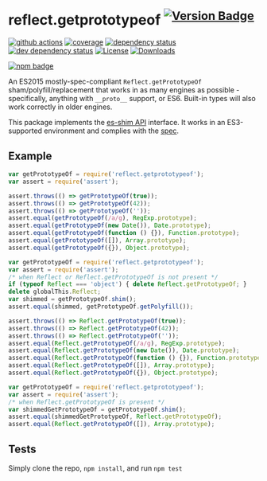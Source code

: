 # reflect.getprototypeof <sup>[![Version Badge][npm-version-svg]][package-url]</sup>

[![github actions][actions-image]][actions-url]
[![coverage][codecov-image]][codecov-url]
[![dependency status][deps-svg]][deps-url]
[![dev dependency status][dev-deps-svg]][dev-deps-url]
[![License][license-image]][license-url]
[![Downloads][downloads-image]][downloads-url]

[![npm badge][npm-badge-png]][package-url]

An ES2015 mostly-spec-compliant `Reflect.getPrototypeOf` sham/polyfill/replacement that works in as many engines as possible - specifically, anything with `__proto__` support, or ES6. Built-in types will also work correctly in older engines.

This package implements the [es-shim API](https://github.com/es-shims/api) interface. It works in an ES3-supported environment and complies with the [spec](https://www.ecma-international.org/ecma-262/5.1/).

## Example

```js
var getPrototypeOf = require('reflect.getprototypeof');
var assert = require('assert');

assert.throws(() => getPrototypeOf(true));
assert.throws(() => getPrototypeOf(42));
assert.throws(() => getPrototypeOf(''));
assert.equal(getPrototypeOf(/a/g), RegExp.prototype);
assert.equal(getPrototypeOf(new Date()), Date.prototype);
assert.equal(getPrototypeOf(function () {}), Function.prototype);
assert.equal(getPrototypeOf([]), Array.prototype);
assert.equal(getPrototypeOf({}), Object.prototype);
```

```js
var getPrototypeOf = require('reflect.getprototypeof');
var assert = require('assert');
/* when Reflect or Reflect.getPrototypeOf is not present */
if (typeof Reflect === 'object') { delete Reflect.getPrototypeOf; }
delete globalThis.Reflect;
var shimmed = getPrototypeOf.shim();
assert.equal(shimmed, getPrototypeOf.getPolyfill());

assert.throws(() => Reflect.getPrototypeOf(true));
assert.throws(() => Reflect.getPrototypeOf(42));
assert.throws(() => Reflect.getPrototypeOf(''));
assert.equal(Reflect.getPrototypeOf(/a/g), RegExp.prototype);
assert.equal(Reflect.getPrototypeOf(new Date()), Date.prototype);
assert.equal(Reflect.getPrototypeOf(function () {}), Function.prototype);
assert.equal(Reflect.getPrototypeOf([]), Array.prototype);
assert.equal(Reflect.getPrototypeOf({}), Object.prototype);
```

```js
var getPrototypeOf = require('reflect.getprototypeof');
var assert = require('assert');
/* when Reflect.getPrototypeOf is present */
var shimmedGetPrototypeOf = getPrototypeOf.shim();
assert.equal(shimmedGetPrototypeOf, Reflect.getPrototypeOf);
assert.equal(Reflect.getPrototypeOf([]), Array.prototype);
```

## Tests

Simply clone the repo, `npm install`, and run `npm test`

[package-url]: https://npmjs.org/package/reflect.getprototypeof
[npm-version-svg]: https://versionbadg.es/es-shims/Reflect.getPrototypeOf.svg
[deps-svg]: https://david-dm.org/es-shims/Reflect.getPrototypeOf.svg
[deps-url]: https://david-dm.org/es-shims/Reflect.getPrototypeOf
[dev-deps-svg]: https://david-dm.org/es-shims/Reflect.getPrototypeOf/dev-status.svg
[dev-deps-url]: https://david-dm.org/es-shims/Reflect.getPrototypeOf#info=devDependencies
[npm-badge-png]: https://nodei.co/npm/reflect.getprototypeof.png?downloads=true&stars=true
[license-image]: https://img.shields.io/npm/l/reflect.getprototypeof.svg
[license-url]: LICENSE
[downloads-image]: https://img.shields.io/npm/dm/reflect.getprototypeof.svg
[downloads-url]: https://npm-stat.com/charts.html?package=reflect.getprototypeof
[codecov-image]: https://codecov.io/gh/es-shims/Reflect.getPrototypeOf/branch/main/graphs/badge.svg
[codecov-url]: https://app.codecov.io/gh/es-shims/Reflect.getPrototypeOf/
[actions-image]: https://img.shields.io/endpoint?url=https://github-actions-badge-u3jn4tfpocch.runkit.sh/es-shims/Reflect.getPrototypeOf
[actions-url]: https://github.com/es-shims/Reflect.getPrototypeOf/actions
